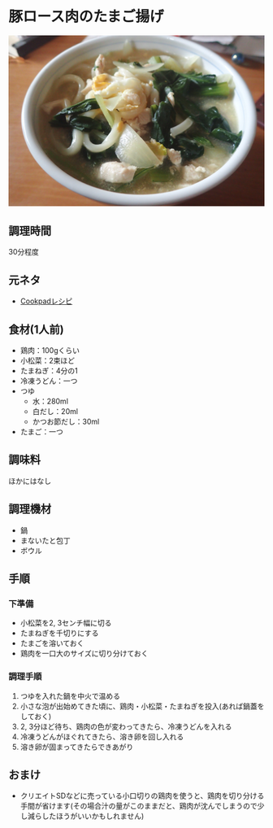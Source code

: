 # 豚ロース肉のたまご揚げ

![調理写真](親子汁のうどん.jpg)

## 調理時間

30分程度

## 元ネタ

* [Cookpadレシピ](https://cookpad.com/recipe/3912925)

## 食材(1人前)

* 鶏肉：100gくらい
* 小松菜：2束ほど
* たまねぎ：4分の1
* 冷凍うどん：一つ
* つゆ
  * 水：280ml
  * 白だし：20ml
  * かつお節だし：30ml
* たまご：一つ

## 調味料

ほかにはなし

## 調理機材

* 鍋
* まないたと包丁
* ボウル

## 手順

### 下準備

* 小松菜を2, 3センチ幅に切る
* たまねぎを千切りにする
* たまごを溶いておく
* 鶏肉を一口大のサイズに切り分けておく

### 調理手順

1. つゆを入れた鍋を中火で温める
1. 小さな泡が出始めてきた頃に、鶏肉・小松菜・たまねぎを投入(あれば鍋蓋をしておく)
1. 2, 3分ほど待ち、鶏肉の色が変わってきたら、冷凍うどんを入れる
1. 冷凍うどんがほぐれてきたら、溶き卵を回し入れる
1. 溶き卵が固まってきたらできあがり

## おまけ

* クリエイトSDなどに売っている小口切りの鶏肉を使うと、鶏肉を切り分ける手間が省けます(その場合汁の量がこのままだと、鶏肉が沈んでしまうので少し減らしたほうがいいかもしれません)